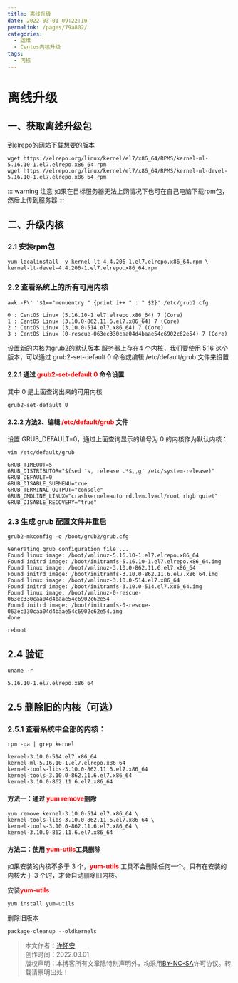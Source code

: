 ```yaml
---
title: 离线升级
date: 2022-03-01 09:22:10
permalink: /pages/79a802/
categories:
  - 运维
  - Centos内核升级
tags:
  - 内核
---
```


# 离线升级

## 一、获取离线升级包
到[elrepo](https://elrepo.org/linux/kernel/el7/x86_64/RPMS/)的网站下载想要的版本
```shell
wget https://elrepo.org/linux/kernel/el7/x86_64/RPMS/kernel-ml-5.16.10-1.el7.elrepo.x86_64.rpm
wget https://elrepo.org/linux/kernel/el7/x86_64/RPMS/kernel-ml-devel-5.16.10-1.el7.elrepo.x86_64.rpm
```
::: warning 注意
如果在目标服务器无法上网情况下也可在自己电脑下载rpm包，然后上传到服务器
:::

## 二、升级内核
### 2.1 安装rpm包
```shell
yum localinstall -y kernel-lt-4.4.206-1.el7.elrepo.x86_64.rpm \
kernel-lt-devel-4.4.206-1.el7.elrepo.x86_64.rpm
```

### 2.2 查看系统上的所有可用内核
```shell
awk -F\' '$1=="menuentry " {print i++ " : " $2}' /etc/grub2.cfg
```
```text
0 : CentOS Linux (5.16.10-1.el7.elrepo.x86_64) 7 (Core)
1 : CentOS Linux (3.10.0-862.11.6.el7.x86_64) 7 (Core)
2 : CentOS Linux (3.10.0-514.el7.x86_64) 7 (Core)
3 : CentOS Linux (0-rescue-063ec330caa04d4baae54c6902c62e54) 7 (Core)
```

设置新的内核为grub2的默认版本
服务器上存在4 个内核，我们要使用 5.16 这个版本，可以通过 grub2-set-default 0 命令或编辑 /etc/default/grub 文件来设置

#### 2.2.1 通过 <font color='red'>**grub2-set-default 0**</font> 命令设置
其中 0 是上面查询出来的可用内核
```shell
grub2-set-default 0
```

#### 2.2.2 方法2、编辑 <font color='red'>**/etc/default/grub**</font> 文件
设置 GRUB_DEFAULT=0，通过上面查询显示的编号为 0 的内核作为默认内核：
```shell
vim /etc/default/grub
```
```text
GRUB_TIMEOUT=5
GRUB_DISTRIBUTOR="$(sed 's, release .*$,,g' /etc/system-release)"
GRUB_DEFAULT=0
GRUB_DISABLE_SUBMENU=true
GRUB_TERMINAL_OUTPUT="console"
GRUB_CMDLINE_LINUX="crashkernel=auto rd.lvm.lv=cl/root rhgb quiet"
GRUB_DISABLE_RECOVERY="true"
```

### 2.3 生成 grub 配置文件并重启
```shell
grub2-mkconfig -o /boot/grub2/grub.cfg
```
```text
Generating grub configuration file ...
Found linux image: /boot/vmlinuz-5.16.10-1.el7.elrepo.x86_64
Found initrd image: /boot/initramfs-5.16.10-1.el7.elrepo.x86_64.img
Found linux image: /boot/vmlinuz-3.10.0-862.11.6.el7.x86_64
Found initrd image: /boot/initramfs-3.10.0-862.11.6.el7.x86_64.img
Found linux image: /boot/vmlinuz-3.10.0-514.el7.x86_64
Found initrd image: /boot/initramfs-3.10.0-514.el7.x86_64.img
Found linux image: /boot/vmlinuz-0-rescue-063ec330caa04d4baae54c6902c62e54
Found initrd image: /boot/initramfs-0-rescue-063ec330caa04d4baae54c6902c62e54.img
done
```
```shell
reboot
```

## 2.4 验证
```shell
uname -r
```
```text
5.16.10-1.el7.elrepo.x86_64
```

## 2.5 删除旧的内核（可选）

### 2.5.1 查看系统中全部的内核：
```shell
rpm -qa | grep kernel
```
```text
kernel-3.10.0-514.el7.x86_64
kernel-ml-5.16.10-1.el7.elrepo.x86_64
kernel-tools-libs-3.10.0-862.11.6.el7.x86_64
kernel-tools-3.10.0-862.11.6.el7.x86_64
kernel-3.10.0-862.11.6.el7.x86_64
```

#### 方法一：通过 <font color='red'>**yum remove**</font>删除
```shell
yum remove kernel-3.10.0-514.el7.x86_64 \
kernel-tools-libs-3.10.0-862.11.6.el7.x86_64 \
kernel-tools-3.10.0-862.11.6.el7.x86_64 \
kernel-3.10.0-862.11.6.el7.x86_64
```

#### 方法二：使用 <font color='red'>**yum-utils**</font>工具删除
如果安装的内核不多于 3 个，<font color='red'>**yum-utils**</font> 工具不会删除任何一个。只有在安装的内核大于 3 个时，才会自动删除旧内核。

安装<font color='red'>**yum-utils**</font>
```shell
yum install yum-utils
```

删除旧版本
```shell
package-cleanup --oldkernels
```


>本文作者：[许怀安](https://dbsecurity.com.cn/)
><br/>创作时间：2022.03.01
><br/>版权声明：本博客所有文章除特别声明外，均采用[BY-NC-SA](https://creativecommons.org/licenses/by-nc-sa/4.0/deed.zh)许可协议。转载请禀明出处！
